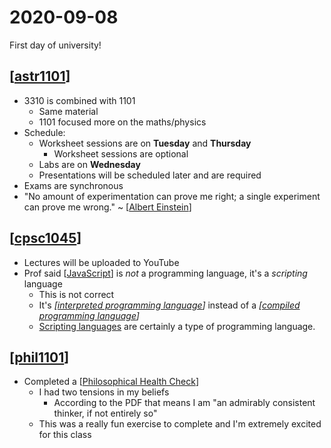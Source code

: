 # 2020-09-08

First day of university!

## [[astr1101]]

- 3310 is combined with 1101
  - Same material
  - 1101 focused more on the maths/physics
- Schedule:
  - Worksheet sessions are on **Tuesday** and **Thursday**
    - Worksheet sessions are optional
  - Labs are on **Wednesday**
  - Presentations will be scheduled later and are required
- Exams are synchronous
- "No amount of experimentation can prove me right; a single experiment can prove me wrong." ~ [[Albert Einstein]]

## [[cpsc1045]]

- Lectures will be uploaded to YouTube
- Prof said [[JavaScript]] is _not_ a programming language, it's a _scripting_ language
  - This is not correct
  - It's _[[interpreted programming language]]_ instead of a _[[compiled programming language]]_
  - [Scripting languages](https://en.wikipedia.org/wiki/Scripting_language) are certainly a type of programming language.

## [[phil1101]]

- Completed a [[Philosophical Health Check]]
  - I had two tensions in my beliefs
    - According to the PDF that means I am "an admirably consistent thinker, if not entirely so"
  - This was a really fun exercise to complete and I'm extremely excited for this class

[//begin]: # "Autogenerated link references for markdown compatibility"
[astr1101]: astr1101 "ASTR1101 - Intro to the Solar System"
[Albert Einstein]: albert-einstein "Albert Einstein"
[cpsc1045]: cpsc1045 "CPSC1045 - Intro. to Web Programming"
[JavaScript]: javascript "JavaScript"
[interpreted programming language]: interpreted-programming-language "Interpreted Programming Language"
[compiled programming language]: compiled-programming-language "Compiled Programming Language"
[phil1101]: phil1101 "Phil1101"
[Philosophical Health Check]: philosophical-health-check "Philosophical Health Check"
[//end]: # "Autogenerated link references"
